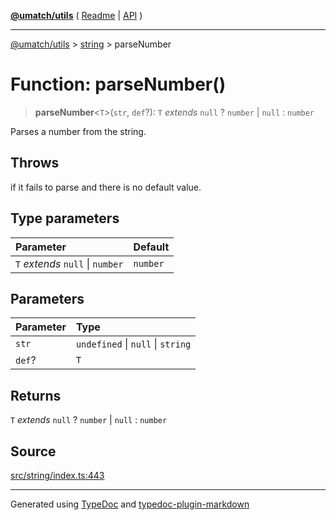 [**@umatch/utils**](../../README.md) ( [Readme](../../README.md) \| [API](../../API.md) )

---

[@umatch/utils](../../API.md) > [string](../README.md) > parseNumber

# Function: parseNumber()

> **parseNumber**\<`T`\>(`str`, `def`?): `T` _extends_ `null` ? `number` \| `null` : `number`

Parses a number from the string.

## Throws

if it fails to parse and there is no default value.

## Type parameters

| Parameter                        | Default  |
| :------------------------------- | :------- |
| `T` _extends_ `null` \| `number` | `number` |

## Parameters

| Parameter | Type                              |
| :-------- | :-------------------------------- |
| `str`     | `undefined` \| `null` \| `string` |
| `def`?    | `T`                               |

## Returns

`T` _extends_ `null` ? `number` \| `null` : `number`

## Source

[src/string/index.ts:443](https://github.com/umatch-oficial/utils/blob/51f6213/src/string/index.ts#L443)

---

Generated using [TypeDoc](https://typedoc.org/) and [typedoc-plugin-markdown](https://www.npmjs.com/package/typedoc-plugin-markdown)
